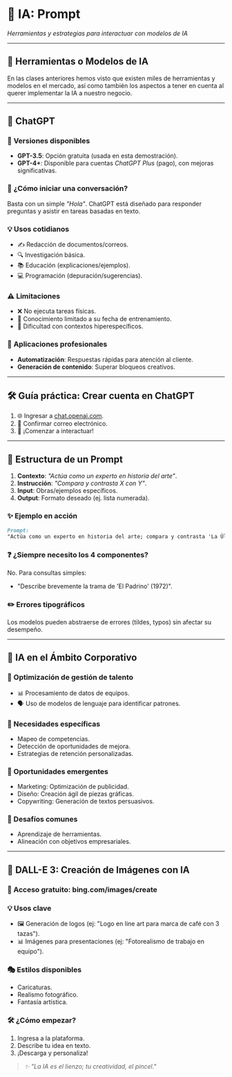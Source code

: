 # 🧠 **IA: Prompt**  
*Herramientas y estrategias para interactuar con modelos de IA*  

---

## 🔧 **Herramientas o Modelos de IA**  
En las clases anteriores hemos visto que existen miles de herramientas y modelos en el mercado, así como también los aspectos a tener en cuenta al querer implementar la IA a nuestro negocio.

---

## 🤖 **ChatGPT**  

### 📌 **Versiones disponibles**  
- **GPT-3.5**: Opción gratuita (usada en esta demostración).  
- **GPT-4+**: Disponible para cuentas *ChatGPT Plus* (pago), con mejoras significativas.  

### 🚀 **¿Cómo iniciar una conversación?**  
Basta con un simple *"Hola"*. ChatGPT está diseñado para responder preguntas y asistir en tareas basadas en texto.  

### 💡 **Usos cotidianos**  
- ✍️ Redacción de documentos/correos.  
- 🔍 Investigación básica.  
- 📚 Educación (explicaciones/ejemplos).  
- 💻 Programación (depuración/sugerencias).  

### ⚠️ **Limitaciones**  
- ❌ No ejecuta tareas físicas.  
- 📅 Conocimiento limitado a su fecha de entrenamiento.  
- 🔄 Dificultad con contextos hiperespecíficos.  

### 💼 **Aplicaciones profesionales**  
- **Automatización**: Respuestas rápidas para atención al cliente.  
- **Generación de contenido**: Superar bloqueos creativos.  

---

## 🛠️ **Guía práctica: Crear cuenta en ChatGPT**  
1. 🌐 Ingresar a [chat.openai.com](https://chat.openai.com/).  
2. 📧 Confirmar correo electrónico.  
3. 💬 ¡Comenzar a interactuar!  

---

## 🧩 **Estructura de un Prompt**  
1. **Contexto**: *"Actúa como un experto en historia del arte"*.  
2. **Instrucción**: *"Compara y contrasta X con Y"*.  
3. **Input**: Obras/ejemplos específicos.  
4. **Output**: Formato deseado (ej. lista numerada).  

### ✨ **Ejemplo en acción**  
```markdown
Prompt:  
"Actúa como un experto en historia del arte; compara y contrasta 'La Última Cena' de Da Vinci con 'El Guernica' de Picasso. Entrega las comparaciones en formato numerado."
```
### ❓ ¿Siempre necesito los 4 componentes?
No. Para consultas simples:
- "Describe brevemente la trama de 'El Padrino' (1972)".

### ✏️ Errores tipográficos
Los modelos pueden abstraerse de errores (tildes, typos) sin afectar su desempeño.

---

## **🏢 IA en el Ámbito Corporativo**
### 🌟 Optimización de gestión de talento
- 📊 Procesamiento de datos de equipos.
- 🗣️ Uso de modelos de lenguaje para identificar patrones.

### 🔎 Necesidades específicas
- Mapeo de competencias.
- Detección de oportunidades de mejora.
- Estrategias de retención personalizadas.

### 🚀 Oportunidades emergentes
- Marketing: Optimización de publicidad.
- Diseño: Creación ágil de piezas gráficas.
- Copywriting: Generación de textos persuasivos.

### 📌 Desafíos comunes
- Aprendizaje de herramientas.
- Alineación con objetivos empresariales.

---

## **🎨 DALL-E 3: Creación de Imágenes con IA**
### 🔗 Acceso gratuito: bing.com/images/create
### 💡 Usos clave
- 🖼️ Generación de logos (ej: "Logo en line art para marca de café con 3 tazas").
- 📊 Imágenes para presentaciones (ej: "Fotorealismo de trabajo en equipo").

### 🎭 Estilos disponibles
- Caricaturas.
- Realismo fotográfico.
- Fantasía artística.

### 🛠️ ¿Cómo empezar?
1. Ingresa a la plataforma.
2. Describe tu idea en texto.
3. ¡Descarga y personaliza!

> *✨ "La IA es el lienzo; tu creatividad, el pincel."*
